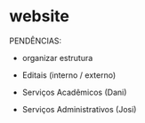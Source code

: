 # website

PENDÊNCIAS:

- organizar estrutura

- Editais (interno / externo)
- Serviços Acadêmicos (Dani)
- Serviços Administrativos (Josi)